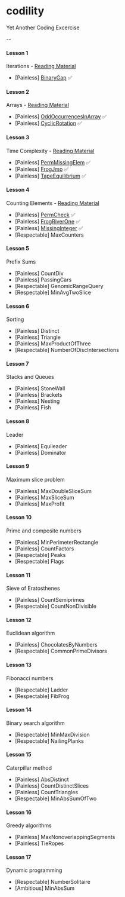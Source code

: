 # codility
Yet Another Coding Excercise

--

#### Lesson 1
Iterations - [Reading Material](https://codility.com/media/train/Iterations.pdf)
 * [Painless] [BinaryGap](https://github.com/fauzana/codility/blob/master/BinaryGap.py) ✅

#### Lesson 2
Arrays - [Reading Material](https://codility.com/media/train/0-Arrays.pdf)
 * [Painless] [OddOccurrencesInArray](https://github.com/fauzana/codility/blob/master/OddOccurrencesInArray.py) ✅
 * [Painless] [CyclicRotation](https://github.com/fauzana/codility/blob/master/CyclicRotation.py) ✅

#### Lesson 3
Time Complexity - [Reading Material](https://codility.com/media/train/1-TimeComplexity.pdf)
 * [Painless] [PermMissingElem](https://github.com/fauzana/codility/blob/master/PermMissingElem.py) ✅
 * [Painless] [FrogJmp](https://github.com/fauzana/codility/blob/master/FrogJmp.py) ✅
 * [Painless] [TapeEquilibrium](https://github.com/fauzana/codility/blob/master/TapeEquilibrium.py) ✅

#### Lesson 4
Counting Elements - [Reading Material](https://codility.com/media/train/2-CountingElements.pdf)
 * [Painless] [PermCheck](https://github.com/fauzana/codility/blob/master/PermCheck.py) ✅
 * [Painless] [FrogRiverOne](https://github.com/fauzana/codility/blob/master/FrogRiverOne.py) ✅
 * [Painless] [MissingInteger](https://github.com/fauzana/codility/blob/master/MissingInteger.py) ✅
 * [Respectable] MaxCounters

#### Lesson 5
Prefix Sums
 * [Painless] CountDiv
 * [Painless] PassingCars
 * [Respectable] GenomicRangeQuery
 * [Respectable] MinAvgTwoSlice

#### Lesson 6
Sorting
 * [Painless] Distinct
 * [Painless] Triangle
 * [Painless] MaxProductOfThree
 * [Respectable] NumberOfDiscIntersections

#### Lesson 7
Stacks and Queues
 * [Painless] StoneWall
 * [Painless] Brackets
 * [Painless] Nesting
 * [Painless] Fish

#### Lesson 8
Leader
 * [Painless] Equileader
 * [Painless] Dominator

#### Lesson 9
Maximum slice problem
 * [Painless] MaxDoubleSliceSum
 * [Painless] MaxSliceSum
 * [Painless] MaxProfit

#### Lesson 10
Prime and composite numbers
 * [Painless] MinPerimeterRectangle
 * [Painless] CountFactors
 * [Respectable] Peaks
 * [Respectable] Flags

#### Lesson 11
Sieve of Eratosthenes
 * [Painless] CountSemiprimes
 * [Respectable] CountNonDivisible

#### Lesson 12
Euclidean algorithm
 * [Painless] ChocolatesByNumbers
 * [Respectable] CommonPrimeDivisors

#### Lesson 13
Fibonacci numbers
 * [Respectable] Ladder
 * [Respectable] FibFrog

#### Lesson 14
Binary search algorithm
 * [Respectable] MinMaxDivision
 * [Respectable] NailingPlanks

#### Lesson 15
Caterpillar method
 * [Painless] AbsDistinct
 * [Painless] CountDistinctSlices
 * [Painless] CountTriangles
 * [Respectable] MinAbsSumOfTwo

#### Lesson 16
Greedy algorithms
 * [Painless] MaxNonoverlappingSegments
 * [Painless] TieRopes

#### Lesson 17
Dynamic programming
 * [Respectable] NumberSolitaire
 * [Ambitious] MinAbsSum
